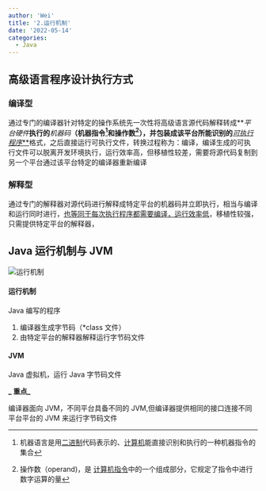 ```yaml
---
author: 'Wei'
title: '2.运行机制'
date: '2022-05-14'
categories:
  - Java
---
```


## 高级语言程序设计执行方式

### 编译型

通过专门的编译器针对特定的操作系统先一次性将高级语言源代码解释转成**_平台硬件_**执行的**_机器码_**（机器指令[^1]和操作数[^2]），并包装成该平台所能识别的<u>**_可执行程序_**</u>格式，之后直接运行可执行文件，转换过程称为：编译，编译生成的可执行文件可以脱离开发环境执行，运行效率高，但移植性较差，需要将源代码复制到另一个平台通过该平台特定的编译器重新编译

### 解释型

通过专门的解释器对源代码进行解释成特定平台的机器码并立即执行，相当与编译和运行同时进行，<u>也等同于每次执行程序都需要编译，运行效率低</u>，移植性较强，只需提供特定平台的解释器，

## Java 运行机制与 JVM

![运行机制](https://s2.loli.net/2022/05/15/q384Ao1E5yhJRiK.png)

#### 运行机制

Java 编写的程序

1. 编译器生成字节码（\*class 文件）
2. 由特定平台的解释器解释运行字节码文件

#### JVM

Java 虚拟机，运行 Java 字节码文件

**_ 重点_**

编译器面向 JVM，不同平台具备不同的 JVM,但编译器提供相同的接口连接不同平台平台的 JVM 来运行字节码文件

[^1]: 机器语言是用[二进制](https://zh.m.wikipedia.org/wiki/二进制)代码表示的、[计算机](https://zh.m.wikipedia.org/wiki/电子计算机)能直接识别和执行的一种机器指令的集合
[^2]: 操作数（operand)，是 [计算机指令](http://baike.baidu.com/view/786118.htm)中的一个组成部分，它规定了指令中进行数字运算的量
